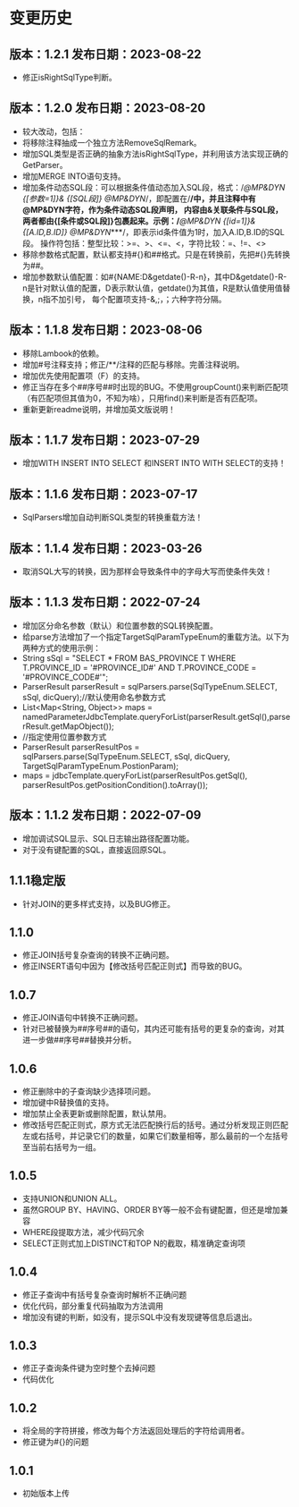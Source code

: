 # 变更历史
## 版本：1.2.1  发布日期：2023-08-22
* 修正isRightSqlType判断。
## 版本：1.2.0  发布日期：2023-08-20
* 较大改动，包括：
* 将移除注释抽成一个独立方法RemoveSqlRemark。
* 增加SQL类型是否正确的抽象方法isRightSqlType，并利用该方法实现正确的GetParser。
* 增加MERGE INTO语句支持。
* 增加条件动态SQL段：可以根据条件值动态加入SQL段，格式：/*@MP&DYN {[参数=1]}& {[SQL段]}  @MP&DYN*/，即配置在/**/中，并且注释中有@MP&DYN字符，作为条件动态SQL段声明，
  内容由&关联条件与SQL段，两者都由{[条件或SQL段]}包裹起来。示例：/***@MP&DYN {[id=1]}& {[A.ID,B.ID]}  @MP&DYN****/，即表示id条件值为1时，加入A.ID,B.ID的SQL段。
  操作符包括：整型比较：>=、>、<=、<，字符比较：=、!=、<>
* 移除参数格式配置，默认都支持#{}和##格式。只是在转换前，先把#{}先转换为##。 
* 增加参数默认值配置：如#{NAME:D&getdate()-R-n}，其中D&getdate()-R-n是针对默认值的配置，D表示默认值，getdate()为其值，R是默认值使用值替换，n指不加引号，
  每个配置项支持-&,;，；六种字符分隔。
## 版本：1.1.8  发布日期：2023-08-06
* 移除Lambook的依赖。
* 增加#号注释支持；修正/**\/注释的匹配与移除。完善注释说明。
* 增加优先使用配置项（F）的支持。  
* 修正当存在多个##序号##时出现的BUG。不使用groupCount()来判断匹配项（有匹配项但其值为0，不知为啥），只用find()来判断是否有匹配项。
* 重新更新readme说明，并增加英文版说明！
## 版本：1.1.7  发布日期：2023-07-29
* 增加WITH INSERT INTO SELECT 和INSERT INTO WITH SELECT的支持！
## 版本：1.1.6  发布日期：2023-07-17
* SqlParsers增加自动判断SQL类型的转换重载方法！
## 版本：1.1.4  发布日期：2023-03-26
* 取消SQL大写的转换，因为那样会导致条件中的字母大写而使条件失效！
## 版本：1.1.3  发布日期：2022-07-24
* 增加区分命名参数（默认）和位置参数的SQL转换配置。
* 给parse方法增加了一个指定TargetSqlParamTypeEnum的重载方法。以下为两种方式的使用示例： 
* String sSql = "SELECT * FROM BAS_PROVINCE T WHERE T.PROVINCE_ID = '#PROVINCE_ID#' AND T.PROVINCE_CODE = '#PROVINCE_CODE#'";
* ParserResult parserResult = sqlParsers.parse(SqlTypeEnum.SELECT, sSql, dicQuery);//默认使用命名参数方式
* List<Map<String, Object>> maps = namedParameterJdbcTemplate.queryForList(parserResult.getSql(),parserResult.getMapObject());
* //指定使用位置参数方式 
* ParserResult parserResultPos = sqlParsers.parse(SqlTypeEnum.SELECT, sSql, dicQuery, TargetSqlParamTypeEnum.PostionParam);
* maps = jdbcTemplate.queryForList(parserResultPos.getSql(), parserResultPos.getPositionCondition().toArray());
## 版本：1.1.2  发布日期：2022-07-09
* 增加调试SQL显示、SQL日志输出路径配置功能。
* 对于没有键配置的SQL，直接返回原SQL。
## 1.1.1稳定版
* 针对JOIN的更多样式支持，以及BUG修正。
## 1.1.0
* 修正JOIN括号复杂查询的转换不正确问题。
* 修正INSERT语句中因为【修改括号匹配正则式】而导致的BUG。
## 1.0.7
* 修正JOIN语句中转换不正确问题。
* 针对已被替换为##序号##的语句，其内还可能有括号的更复杂的查询，对其进一步做##序号##替换并分析。
## 1.0.6
* 修正删除中的子查询缺少选择项问题。
* 增加键中R替换值的支持。
* 增加禁止全表更新或删除配置，默认禁用。
* 修改括号匹配正则式，原方式无法匹配换行后的括号。通过分析发现正则匹配左或右括号，并记录它们的数量，如果它们数量相等，那么最前的一个左括号至当前右括号为一组。
## 1.0.5
* 支持UNION和UNION ALL。
* 虽然GROUP BY、HAVING、ORDER BY等一般不会有键配置，但还是增加兼容
* WHERE段提取方法，减少代码冗余
* SELECT正则式加上DISTINCT和TOP N的截取，精准确定查询项
## 1.0.4
* 修正子查询中有括号复杂查询时解析不正确问题
* 优化代码，部分重复代码抽取为方法调用
* 增加没有键的判断，如没有，提示SQL中没有发现键等信息后退出。
## 1.0.3
* 修正子查询条件键为空时整个去掉问题
* 代码优化
## 1.0.2
* 将全局的字符拼接，修改为每个方法返回处理后的字符给调用者。
* 修正键为#{}的问题
## 1.0.1
* 初始版本上传


